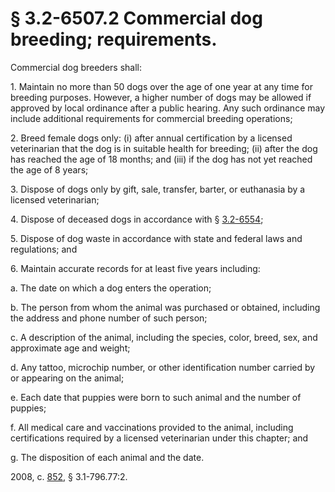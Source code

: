# § 3.2-6507.2 Commercial dog breeding; requirements.

<p>Commercial dog breeders shall:</p><p>1. Maintain no more than 50 dogs over the age of one year at any time for breeding purposes. However, a higher number of dogs may be allowed if approved by local ordinance after a public hearing. Any such ordinance may include additional requirements for commercial breeding operations;</p><p>2. Breed female dogs only: (i) after annual certification by a licensed veterinarian that the dog is in suitable health for breeding; (ii) after the dog has reached the age of 18 months; and (iii) if the dog has not yet reached the age of 8 years;</p><p>3. Dispose of dogs only by gift, sale, transfer, barter, or euthanasia by a licensed veterinarian;</p><p>4. Dispose of deceased dogs in accordance with § <a href='http://law.lis.virginia.gov/vacode/3.2-6554/'>3.2-6554</a>;</p><p>5. Dispose of dog waste in accordance with state and federal laws and regulations; and</p><p>6. Maintain accurate records for at least five years including:</p><p>a. The date on which a dog enters the operation;</p><p>b. The person from whom the animal was purchased or obtained, including the address and phone number of such person;</p><p>c. A description of the animal, including the species, color, breed, sex, and approximate age and weight;</p><p>d. Any tattoo, microchip number, or other identification number carried by or appearing on the animal;</p><p>e. Each date that puppies were born to such animal and the number of puppies;</p><p>f. All medical care and vaccinations provided to the animal, including certifications required by a licensed veterinarian under this chapter; and</p><p>g. The disposition of each animal and the date.</p><p>2008, c. <a href='http://lis.virginia.gov/cgi-bin/legp604.exe?081+ful+CHAP0852'>852</a>, § 3.1-796.77:2.</p>